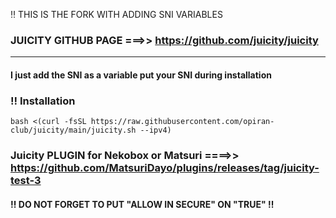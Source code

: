 
‼️ THIS IS THE FORK WITH ADDING SNI VARIABLES

### JUICITY GITHUB PAGE ===>>  https://github.com/juicity/juicity

---------------------------------------------------------------------------------------------------------------------------------------------------------

#### I just add the SNI as a variable put your SNI during installation

### ‼️ Installation

```
bash <(curl -fsSL https://raw.githubusercontent.com/opiran-club/juicity/main/juicity.sh --ipv4)
```



### Juicity PLUGIN for Nekobox or Matsuri   ====>>  https://github.com/MatsuriDayo/plugins/releases/tag/juicity-test-3



#### ‼️ DO NOT FORGET TO PUT "ALLOW IN SECURE" ON "TRUE" ‼️
